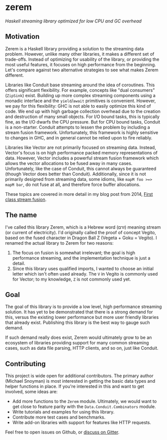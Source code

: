 # zerem

*Haskell streaming library optimized for low CPU and GC overhead*

## Motivation

Zerem is a Haskell library providing a solution to the streaming data problem.
However, unlike many other libraries, it makes a different set of trade-offs.
Instead of optimizing for usability of the library, or providing the most
useful features, it focuses on high performance from the beginning. Let's
compare against two alternative strategies to see what makes Zerem different.

Libraries like Conduit base streaming around the idea of coroutines. This
offers significant flexibility. For example, concepts like "dual consumers"
(`ZipSink`) exist. Building up more complex streaming components using a
monadic interface and the `yield`/`await` primitives is convenient. However, we
pay for this flexibility: GHC is not able to easily optimize this kind of code.
We end up with high garbage collection overhead due to the creation and
destruction of many small objects. For I/O bound tasks, this is typically fine,
as the I/O dwarfs the CPU pressure. But for CPU bound tasks, Conduit is a
non-starter. Conduit attempts to lessen the problem by including a stream
fusion framework. Unfortunately, this framework is highly sensitive to changes
in GHC, and in general cannot be relied upon to fire reliably.

Libraries like Vector are not primarily focused on streaming data. Instead,
Vector's focus is on high performance packed memory representations of data.
However, Vector includes a powerful stream fusion framework which allows the
vector allocations to be fused away in many cases. Unfortunately, like the case
of Conduit, this cannot always be guaranteed (though Vector does better than
Conduit). Additionally, since it is not primarily designed from streaming data,
some idioms, like `mapM foo >=> mapM bar`, do not fuse at all, and therefore
force buffer allocations.

These topics are covered in more detail in my blog post from 2014, [First class
stream
fusion](https://www.yesodweb.com/blog/2016/02/first-class-stream-fusion).

## The name

I've called this library Zerem, which is a Hebrew word (זרם) meaning stream (or
current of electricity). I'd originally called the proof of concept Vegito,
based on the fused character in Dragon Ball Z (Vegeta + Goku = Vegito). I
renamed the actual library to Zerem for two reasons:

1. The focus on fusion is somewhat irrelevant; the goal is high performance
   streaming, and the implementation technique is just a detail.
2. Since this library uses qualified imports, I wanted to choose an initial
   letter which isn't often used already. The `V` in Vegito is commonly used
   for Vector; to my knowledge, `Z` is not commonly used yet.

## Goal

The goal of this library is to provide a low level, high performance streaming
solution. It has yet to be demonstrated that there is a strong demand for this,
versus the existing lower performance but more user friendly libraries that
already exist. Publishing this library is the best way to gauge such demand.

If such demand really does exist, Zerem would ultimately grow to be an
ecosystem of libraries providing support for many common streaming cases, such
as data file parsing, HTTP clients, and so on, just like Conduit.

## Contributing

This project is wide open for additional contributors. The primary author
(Michael Snoyman) is most interested in getting the basic data types and helper
functions in place. If you're interested in this and want to get involved, some
ideas are:

* Add more functions to the `Zerem` module. Ultimately, we would want to get
  close to feature parity with the `Data.Conduit.Combinators` module.
* Write tutorials and examples for using this library.
* Contribute more test cases and benchmarks.
* Write add-on libraries with support for features like HTTP requests.

Feel free to open issues on Github, or [discuss on
Gitter](https://gitter.im/commercialhaskell/commercialhaskell).
